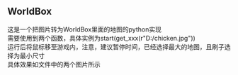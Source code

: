 ## WorldBox  
这是一个把图片转为WorldBox里面的地图的python实现  
需要使用到两个函数，具体实例为start(get_xxx(r"D:/chicken.jpg"))  
运行后将鼠标移至游戏内，注意，建议暂停时间，已经选择最大的地图，且刷子选择为最小尺寸  
具体效果如文件中的两个图片所示
